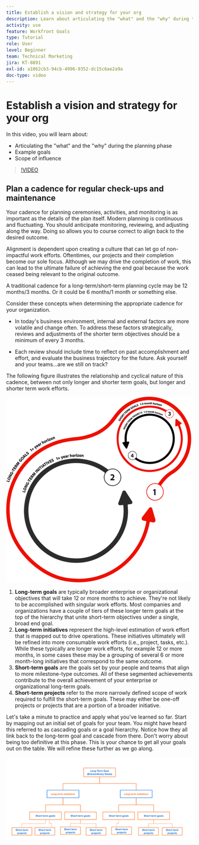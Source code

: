 ```yaml
---
title: Establish a vision and strategy for your org
description: Learn about articulating the "what" and the "why" during the planning phase, example goals, and scope of influence.
activity: use
feature: Workfront Goals
type: Tutorial
role: User
level: Beginner
team: Technical Marketing
jira: KT-8891
exl-id: a1062cb3-94cb-4996-9352-dc15c6ae2a9a
doc-type: video
---
```

# Establish a vision and strategy for your org

In this video, you will learn about:

* Articulating the "what" and the "why" during the planning phase
* Example goals
* Scope of influence

>[!VIDEO](https://video.tv.adobe.com/v/335185/?quality=12&learn=on)

## Plan a cadence for regular check-ups and maintenance

Your cadence for planning ceremonies, activities, and monitoring is as important as the details of the plan itself. Modern planning is continuous and fluctuating. You should anticipate monitoring, reviewing, and adjusting along the way. Doing so allows you to course correct to align back to the desired outcome. 

Alignment is dependent upon creating a culture that can let go of non-impactful work efforts. Oftentimes, our projects and their completion become our sole focus. Although we may drive the completion of work, this can lead to the ultimate failure of achieving the end goal because the work ceased being relevant to the original outcome.

A traditional cadence for a long-term/short-term planning cycle may be 12 months/3 months. Or it could be 6 months/1 month or something else. 

Consider these concepts when determining the appropriate cadence for your organization. 

* In today's business environment, internal and external factors are more volatile and change often. To address these factors strategically, reviews and adjustments of the shorter term objectives should be a minimum of every 3 months.

* Each review should include time to reflect on past accomplishment and effort, and evaluate the business trajectory for the future. Ask yourself and your teams...are we still on track?

The following figure illustrates the relationship and cyclical nature of this cadence, between not only longer and shorter term goals, but longer and shorter term work efforts.

![A graphic of a strategic execution cycle](assets/02-workfront-goals-strategic-execution-cycle.png)

1. **Long-term goals** are typically broader enterprise or organizational objectives that will take 12 or more months to achieve. They're not likely to be accomplished with singular work efforts. Most companies and organizations have a couple of tiers of these longer term goals at the top of the hierarchy that unite short-term objectives under a single, broad end goal.
1. **Long-term initiatives** represent the high-level estimation of work effort that is mapped out to drive operations. These initiatives ultimately will be refined into more consumable work efforts (i.e., project, tasks, etc.). While these typically are longer work efforts, for example 12 or more months, in some cases these may be a grouping of several 6 or more month-long initiatives that correspond to the same outcome.
1. **Short-term goals** are the goals set by your people and teams that align to more milestone-type outcomes. All of these segmented achievements contribute to the overall achievement of your enterprise or organizational long-term goals.
1. **Short-term projects** refer to the more narrowly defined scope of work required to fulfill the short-term goals. These may either be one-off projects or projects that are a portion of a broader initiative.

<!--
Your turn graphic
-->

Let's take a minute to practice and apply what you've learned so far. Start by mapping out an initial set of goals for your team. You might have heard this referred to as cascading goals or a goal hierarchy. Notice how they all link back to the long-term goal and cascade from there. Don't worry about being too definitive at this phase. This is your chance to get all your goals out on the table. We will refine these further as we go along.

![A graphic of mapping outshort term and long term goals](assets/03-workfront-goals-goal-mapping.png)
